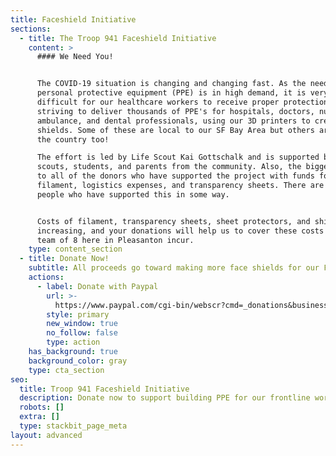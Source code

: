 ```yaml
---
title: Faceshield Initiative
sections:
  - title: The Troop 941 Faceshield Initiative
    content: >
      #### We Need You!


      The COVID-19 situation is changing and changing fast. As the need for
      personal protective equipment (PPE) is in high demand, it is very
      difficult for our healthcare workers to receive proper protection. We are
      striving to deliver thousands of PPE's for hospitals, doctors, nurses,
      ambulance, and dental professionals, using our 3D printers to create face
      shields. Some of these are local to our SF Bay Area but others are around
      the country too!

      The effort is led by Life Scout Kai Gottschalk and is supported by fellow
      scouts, students, and parents from the community. Also, the biggest thanks
      to all of the donors who have supported the project with funds for
      filament, logistics expenses, and transparency sheets. There are over 50
      people who have supported this in some way.


      Costs of filament, transparency sheets, sheet protectors, and shipping are
      increasing, and your donations will help us to cover these costs that our
      team of 8 here in Pleasanton incur.
    type: content_section
  - title: Donate Now!
    subtitle: All proceeds go toward making more face shields for our First Responders!
    actions:
      - label: Donate with Paypal
        url: >-
          https://www.paypal.com/cgi-bin/webscr?cmd=_donations&business=treasurer%40troop941.org&currency_code=USD
        style: primary
        new_window: true
        no_follow: false
        type: action
    has_background: true
    background_color: gray
    type: cta_section
seo:
  title: Troop 941 Faceshield Initiative
  description: Donate now to support building PPE for our frontline workers!
  robots: []
  extra: []
  type: stackbit_page_meta
layout: advanced
---
```

